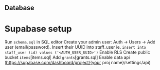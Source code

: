 ## Database


# Supabase setup

Run `schema.sql` in SQL editor 
Create your admin user: Auth → Users → Add user (email/password).
Insert their UUID into staff_user ie. `insert into staff_user (id) values ('<AUTH_USER_UUID>')`
Enable RLS
Create public bucket `items`[items.sql]
Add `grants`[grants.sql]
Enable data api (https://supabase.com/dashboard/project/{your proj name}/settings/api)